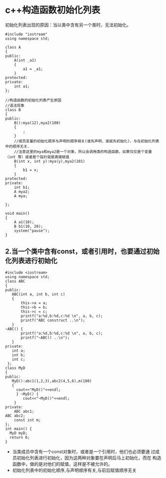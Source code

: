 # c++构造函数初始化列表

初始化列表出现的原因：当以类中含有另一个类时，无法初始化。

```text
#include "iostream"
using namespace std;

class A
{
public:
    A(int _a1)
    {
        a1 = _a1;
    }
protected:
private:
    int a1;
};

//构造函数的初始化列表产生原因
//语法现象
class B
{
public:
    B():mya(12),mya2(100)
    {
        ;
    }
    //成员变量的初始化顺序与声明的顺序相关(谁先声明，谁就先初始化)，与在初始化列表中的顺序无关.
    //注意这里的mya和mya2是一个对象，所以会调用类的构造函数，如果仅仅是个变量（int 等）或者是个指针就是直接赋值
    B(int x, int y):mya(y),mya2(101)
    {
        b1 = x;
    }
protected:
private:
    int b1;
    A mya2;
    A mya;

};

void main()
{
    A a1(10);
    B b1(10, 20);
    system("pause");
}
```

## 2.当一个类中含有const，或者引用时，也要通过初始化列表进行初始化

```text
#include <iostream>
using namespace std;
class ABC
{
public:
   ABC(int a, int b, int c)
   {
       this->a = a;
       this->b = b;
       this->c = c;
       printf("a:%d,b:%d,c:%d \n", a, b, c);
       printf("ABC construct ..\n");
   }
~ABC() {
       printf("a:%d,b:%d,c:%d \n", a, b, c);
       printf("~ABC() ..\n");
   }
private:
   int a;
   int b;
   int c;
 };
class MyD
{
public:
   MyD():abc1(1,2,3),abc2(4,5,6),m(100)
   {
     cout<<"MyD()"<<endl;
     } ~MyD() {
        cout<<"~MyD()"<<endl;
    }
private:
    ABC abc1;
ABC abc2;
    const int m;
};
int main() {
  MyD myD;
  return 0;
}
```

* 当类成员中含有一个const对象时，或者是一个引用时，他们也必须要通 过成员初始化列表进行初始化，因为这两种对象要在声明后马上初始化，而在 构造函数中，做的是对他们的赋值，这样是不被允许的。
* 初始化列表中的初始化顺序,与声明顺序有关,与前后赋值顺序无关
